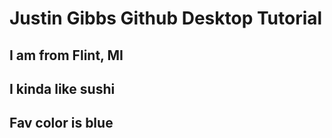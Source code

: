 # Justin Gibbs Github Desktop Tutorial

## I am from Flint, MI
## I kinda like sushi
## Fav color is blue